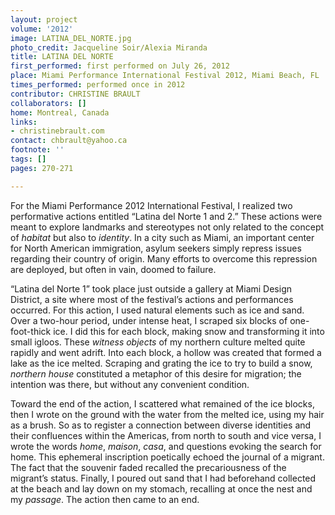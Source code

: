 ```yaml
---
layout: project
volume: '2012'
image: LATINA_DEL_NORTE.jpg
photo_credit: Jacqueline Soir/Alexia Miranda
title: LATINA DEL NORTE
first_performed: first performed on July 26, 2012
place: Miami Performance International Festival 2012, Miami Beach, FL
times_performed: performed once in 2012
contributor: CHRISTINE BRAULT
collaborators: []
home: Montreal, Canada
links:
- christinebrault.com
contact: chbrault@yahoo.ca
footnote: ''
tags: []
pages: 270-271

---
```


For the Miami Performance 2012 International Festival, I realized two performative actions entitled “Latina del Norte 1 and 2.” These actions were meant to explore landmarks and stereotypes not only related to the concept of _habitat_ but also to _identity_. In a city such as Miami, an important center for North American immigration, asylum seekers simply repress issues regarding their country of origin. Many efforts to overcome this repression are deployed, but often in vain, doomed to failure.

“Latina del Norte 1” took place just outside a gallery at Miami Design District, a site where most of the festival’s actions and performances occurred. For this action, I used natural elements such as ice and sand. Over a two-hour period, under intense heat, I scraped six blocks of one-foot-thick ice. I did this for each block, making snow and transforming it into small igloos. These _witness objects_ of my northern culture melted quite rapidly and went adrift. Into each block, a hollow was created that formed a lake as the ice melted. Scraping and grating the ice to try to build a snow, _northern house_ constituted a metaphor of this desire for migration; the intention was there, but without any convenient condition.

Toward the end of the action, I scattered what remained of the ice blocks, then I wrote on the ground with the water from the melted ice, using my hair as a brush. So as to register a connection between diverse identities and their confluences within the Americas, from north to south and vice versa, I wrote the words _home_, _maison_, _casa_, and questions evoking the search for home. This ephemeral inscription poetically echoed the journal of a migrant. The fact that the souvenir faded recalled the precariousness of the migrant’s status. Finally, I poured out sand that I had beforehand collected at the beach and lay down on my stomach, recalling at once the nest and my _passage_. The action then came to an end.
